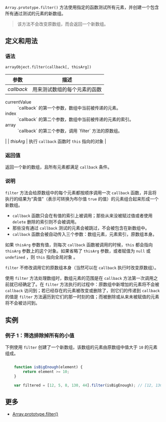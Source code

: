 `Array.prototype.filter()` 方法使用指定的函数测试所有元素，并创建一个包含所有通过测试的元素的新数组。

> 该方法不会改变原数组，而会返回一个新数组。

## 定义和用法

### 语法

`arrayObject.filter(callback[, thisArg])`

| 参数 | 描述 |
| --- | --- |
| _callback_ | 用来测试数组的每个元素的函数

<dl class="dl-horizontal">

<dt>currentValue</dt>

<dd>`callback` 的第一个参数，数组中当前被传递的元素。</dd>

<dt>index</dt>

<dd>`callback` 的第二个参数，数组中当前被传递的元素的索引。</dd>

<dt>array</dt>

<dd>`callback` 的第三个参数，调用 `filter` 方法的原数组。</dd>

</dl>

 |
| _thisArg_ | 执行 `callback` 函数时 `this` 指向的对象 |

### 返回值

返回一个新的数组，且所有元素都满足 `callback` 条件。

### 说明

`filter` 方法会给原数组中的每个元素都按顺序调用一次 `callback` 函数，并且将执行的结果为“真值”（表示可转换为布尔值 `true` 的值）的元素组合起来形成一个新数组。

*   `callback` 函数只会在有值的索引上被调用；那些从来没被赋过值或者使用 `delete` 删除的索引则不会被调用。
*   那些没有通过 `callback` 测试的元素会被跳过，不会被包含在新数组中。
*   `callback` 函数会被自动传入三个参数：数组元素，元素索引，原数组本身。

如果 `thisArg` 参数有值，则每次 `callback` 函数被调用的时候，`this` 都会指向 `thisArg` 参数上的这个对象。如果省略了 `thisArg` 参数，或者赋值为 `null` 或 `undefined` ，则 `this` 指向全局对象 。

`filter` 不修改调用它的原数组本身（当然可以在 `callback` 执行时改变原数组）。

使用 `filter` 方法处理数组时，数组元素的范围是在 `callback` 方法第一次调用之前就已经确定了。在 `filter` 方法执行的过程中：原数组中新增加的元素将不会被 `callback` 访问到；若已经存在的元素被改变或删除了，则它们的传递到 `callback` 的值是 `filter` 方法遍历到它们的那一时刻的值；而被删除或从来未被赋值的元素将不会被访问到。

## 实例

### 例子 1：筛选排除掉所有的小值

下例使用 `filter` 创建了一个新数组，该数组的元素由原数组中值大于 `10` 的元素组成。

```javascript

    function isBigEnough(element) {
        return element >= 10;
    }

    var filtered = [12, 5, 8, 130, 44].filter(isBigEnough); // [12, 130, 44]

```

## 更多

*   [Array.prototype.filter()](https://developer.mozilla.org/zh-CN/docs/Web/JavaScript/Reference/Global_Objects/Array/filter)